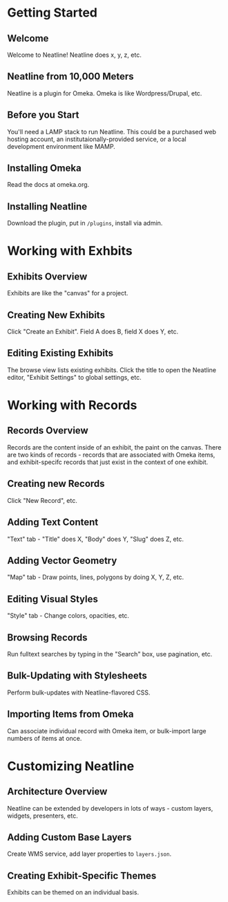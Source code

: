 # Getting Started

## Welcome
Welcome to Neatline! Neatline does x, y, z, etc.

## Neatline from 10,000 Meters
Neatline is a plugin for Omeka. Omeka is like Wordpress/Drupal, etc.

## Before you Start
You'll need a LAMP stack to run Neatline. This could be a purchased web hosting account, an institutaionally-provided service, or a local development environment like MAMP.

## Installing Omeka
Read the docs at omeka.org.

## Installing Neatline
Download the plugin, put in `/plugins`, install via admin.

# Working with Exhbits

## Exhibits Overview
Exhibits are like the "canvas" for a project.

## Creating New Exhibits
Click "Create an Exhibit". Field A does B, field X does Y, etc.

## Editing Existing Exhibits
The browse view lists existing exhibits. Click the title to open the Neatline editor, "Exhibit Settings" to global settings, etc.

# Working with Records

## Records Overview
Records are the content inside of an exhibit, the paint on the canvas. There are two kinds of records - records that are associated with Omeka items, and exhibit-specifc records that just exist in the context of one exhibit.

## Creating new Records
Click "New Record", etc.

## Adding Text Content
"Text" tab - "Title" does X, "Body" does Y, "Slug" does Z, etc.

## Adding Vector Geometry
"Map" tab - Draw points, lines, polygons by doing X, Y, Z, etc.

## Editing Visual Styles
"Style" tab - Change colors, opacities, etc.

## Browsing Records
Run fulltext searches by typing in the "Search" box, use pagination, etc.

## Bulk-Updating with Stylesheets
Perform bulk-updates with Neatline-flavored CSS.

## Importing Items from Omeka
Can associate individual record with Omeka item, or bulk-import large numbers of items at once.

# Customizing Neatline

## Architecture Overview
Neatline can be extended by developers in lots of ways - custom layers, widgets, presenters, etc.

## Adding Custom Base Layers
Create WMS service, add layer properties to `layers.json`.

## Creating Exhibit-Specific Themes
Exhibits can be themed on an individual basis.
